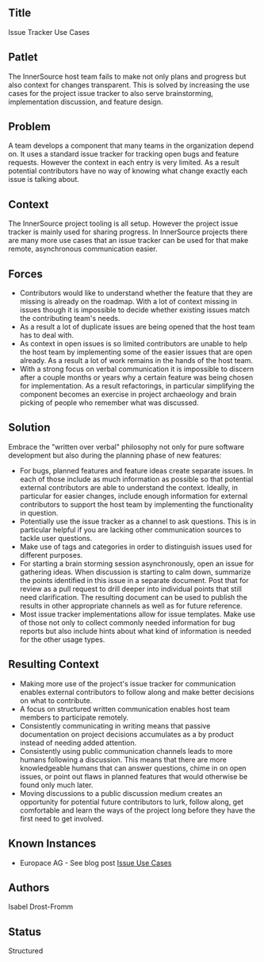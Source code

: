 ## Title

Issue Tracker Use Cases

## Patlet

The InnerSource host team fails to make not only plans and progress but also context for changes transparent. This is solved by increasing the use cases for the project issue tracker to also serve brainstorming, implementation discussion, and feature design.

## Problem

A team develops a component that many teams in the organization depend on. It
uses a standard issue tracker for tracking open bugs and feature requests.
However the context in each entry is very limited. As a result potential
contributors have no way of knowing what change exactly each issue is talking
about.

## Context

The InnerSource project tooling is all setup. However the project issue tracker
is mainly used for sharing progress. In InnerSource projects there are many more
use cases that an issue tracker can be used for that make remote, asynchronous
communication easier.

## Forces

- Contributors would like to understand whether the feature that they are missing is already on the roadmap. With a lot of context missing in issues though it is impossible to decide whether existing issues match the contributing team's needs.
- As a result a lot of duplicate issues are being opened that the host team has to deal with.
- As context in open issues is so limited contributors are unable to help the host team by implementing some of the easier issues that are open already. As a result a lot of work remains in the hands of the host team.
- With a strong focus on verbal communication it is impossible to discern after a couple months or years why a certain feature was being chosen for implementation. As a result refactorings, in particular simplifying the component becomes an exercise in project archaeology and brain picking of people who remember what was discussed.

## Solution

Embrace the "written over verbal" philosophy not only for pure software
development but also during the planning phase of new features:

- For bugs, planned features and feature ideas create separate issues. In each of those include as much information as possible so that potential external contributors are able to understand the context. Ideally, in particular for easier changes, include enough information for external contributors to support the host team by implementing the functionality in question.
- Potentially use the issue tracker as a channel to ask questions. This is in particular helpful if you are lacking other communication sources to tackle user questions.
- Make use of tags and categories in order to distinguish issues used for different purposes.
- For starting a brain storming session asynchronously, open an issue for gathering ideas. When discussion is starting to calm down, summarize the points identified in this issue in a separate document. Post that for review as a pull request to drill deeper into individual points that still need clarification. The resulting document can be used to publish the results in other appropriate channels as well as for future reference.
- Most issue tracker implementations allow for issue templates. Make use of those not only to collect commonly needed information for bug reports but also include hints about what kind of information is needed for the other usage types.

## Resulting Context

- Making more use of the project's issue tracker for communication enables external contributors to follow along and make better decisions on what to contribute.
- A focus on structured written communication enables host team members to participate remotely.
- Consistently communicating in writing means that passive documentation on project decisions accumulates as a by product instead of needing added attention.
- Consistently using public communication channels leads to more humans following a discussion. This means that there are more knowledgeable humans that can answer questions, chime in on open issues, or point out flaws in planned features that would otherwise be found only much later.
- Moving discussions to a public discussion medium creates an opportunity for potential future contributors to lurk, follow along, get comfortable and learn the ways of the project long before they have the first need to get involved.

## Known Instances

* Europace AG - See blog post [Issue Use Cases](https://tech.europace.de/post/using-issues-for-asking-questions-and-tracking-work/)

## Authors

Isabel Drost-Fromm

## Status

Structured

